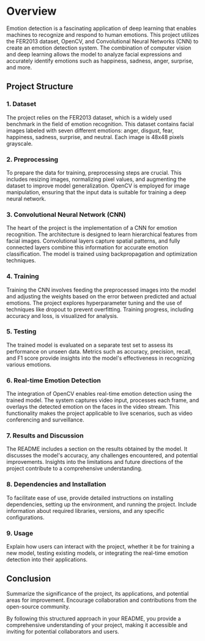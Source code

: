 # Overview
Emotion detection is a fascinating application of deep learning that enables machines to recognize and respond to human emotions. This project utilizes the FER2013 dataset, OpenCV, and Convolutional Neural Networks (CNN) to create an emotion detection system. The combination of computer vision and deep learning allows the model to analyze facial expressions and accurately identify emotions such as happiness, sadness, anger, surprise, and more.

## Project Structure
### 1. Dataset
The project relies on the FER2013 dataset, which is a widely used benchmark in the field of emotion recognition. This dataset contains facial images labeled with seven different emotions: anger, disgust, fear, happiness, sadness, surprise, and neutral. Each image is 48x48 pixels grayscale.

### 2. Preprocessing
To prepare the data for training, preprocessing steps are crucial. This includes resizing images, normalizing pixel values, and augmenting the dataset to improve model generalization. OpenCV is employed for image manipulation, ensuring that the input data is suitable for training a deep neural network.

### 3. Convolutional Neural Network (CNN)
The heart of the project is the implementation of a CNN for emotion recognition. The architecture is designed to learn hierarchical features from facial images. Convolutional layers capture spatial patterns, and fully connected layers combine this information for accurate emotion classification. The model is trained using backpropagation and optimization techniques.

### 4. Training
Training the CNN involves feeding the preprocessed images into the model and adjusting the weights based on the error between predicted and actual emotions. The project explores hyperparameter tuning and the use of techniques like dropout to prevent overfitting. Training progress, including accuracy and loss, is visualized for analysis.

### 5. Testing
The trained model is evaluated on a separate test set to assess its performance on unseen data. Metrics such as accuracy, precision, recall, and F1 score provide insights into the model's effectiveness in recognizing various emotions.

### 6. Real-time Emotion Detection
The integration of OpenCV enables real-time emotion detection using the trained model. The system captures video input, processes each frame, and overlays the detected emotion on the faces in the video stream. This functionality makes the project applicable to live scenarios, such as video conferencing and surveillance.

### 7. Results and Discussion
The README includes a section on the results obtained by the model. It discusses the model's accuracy, any challenges encountered, and potential improvements. Insights into the limitations and future directions of the project contribute to a comprehensive understanding.

### 8. Dependencies and Installation
To facilitate ease of use, provide detailed instructions on installing dependencies, setting up the environment, and running the project. Include information about required libraries, versions, and any specific configurations.

### 9. Usage
Explain how users can interact with the project, whether it be for training a new model, testing existing models, or integrating the real-time emotion detection into their applications.

## Conclusion
Summarize the significance of the project, its applications, and potential areas for improvement. Encourage collaboration and contributions from the open-source community.

By following this structured approach in your README, you provide a comprehensive understanding of your project, making it accessible and inviting for potential collaborators and users.
 
